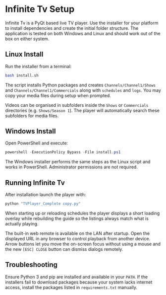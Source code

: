# Infinite Tv Setup

Infinite Tv is a PyQt based live TV player. Use the installer for your
platform to install dependencies and create the initial folder structure.
The application is tested on both Windows and Linux and should work out of
the box on either system.

## Linux Install

Run the installer from a terminal:

```bash
bash install.sh
```

The script installs Python packages and creates `Channels/Channel1/Shows` and
`Channels/Channel1/Commercials` along with `schedules` and `logs`. You may copy
your media files during setup when prompted.

Videos can be organised in subfolders inside the `Shows` or `Commercials`
directories (e.g. `Shows/Season 1`). The player will automatically search these
subfolders for media files.

## Windows Install

Open PowerShell and execute:

```powershell
powershell -ExecutionPolicy Bypass -File install.ps1
```

The Windows installer performs the same steps as the Linux script and works in
PowerShell. Administrator permissions are not required.

## Running Infinite Tv

After installation launch the player with:

```bash
python "TVPlayer_Complete copy.py"
```

When starting up or reloading schedules the player displays a short loading
overlay while rebuilding the guide so the listings always match what is
actually playing.

The built-in web remote is available on the LAN after startup. Open the
displayed URL in any browser to control playback from another device. Arrow
buttons let you move the on-screen focus without using a mouse and the new
`[ESC] CLOSE` button can dismiss dialogs remotely.

## Troubleshooting

Ensure Python 3 and pip are installed and available in your `PATH`. If the
installers fail to download packages because your system lacks internet
access, install the packages listed in `requirements.txt` manually.
